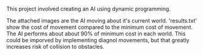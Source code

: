 This project involved creating an AI using dynamic programming.

The attached images are the AI moving about it's current world.
'results.txt' show the cost of movement compared to the minimum cost of movement.
The AI performs about about 90% of minimum cost in each world. This could be imporved by implementing diagnol movements, but that greatly increases risk of collision to obstacles.
